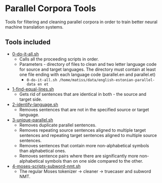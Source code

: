 # Parallel Corpora Tools
Tools for filtering and cleaning parallel corpora 
in order to train better neural machine translation systems.

Tools included
---------
* [0-do-it-all.sh](https://github.com/M4t1ss/parallel-corpora-tools/blob/master/parallel/0-do-it-all.sh)
	* Calls all the proceeding scripts in order.
	* Parameters - directory of files to clean and two letter language code for source and target languages. The directory must contain at least 
	one file ending with each language code (parallel.en and parallel.et)
		* `0-do-it-all.sh /home/matiss/data/english-estonian-parallel-data en et`
* [1-find-equal-lines.sh](https://github.com/M4t1ss/parallel-corpora-tools/blob/master/parallel/1-find-equal-lines.sh)
	* Gets rid of sentences that are identical in both - the source and target side.
* [2-identify-language.sh](https://github.com/M4t1ss/parallel-corpora-tools/blob/master/parallel/2-identify-language.sh)
	* Removes sentences that are not in the specified source or target language.
* [3-unique-parallel.sh](https://github.com/M4t1ss/parallel-corpora-tools/blob/master/parallel/3-unique-parallel.sh)
	* Removes duplicate parallel sentences.
	* Removes repeating source sentences aligned to multiple target sentences and repeating target sentences aligned to multiple source sentences.
	* Removes sentences that contain more non-alphabetical symbols than alphabetical ones.
	* Removes sentence pairs where there are significantly more non-alphabetical symbols than on one side compared to the other.
* [4-moses-scripts-subword-nmt.sh](https://github.com/M4t1ss/parallel-corpora-tools/blob/master/parallel/4-moses-scripts-subword-nmt.sh)
	* The regular Moses tokenizer -> cleaner -> truecaser and subword NMT.